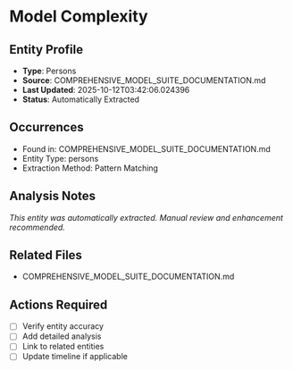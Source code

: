 # Model Complexity

## Entity Profile
- **Type**: Persons
- **Source**: COMPREHENSIVE_MODEL_SUITE_DOCUMENTATION.md
- **Last Updated**: 2025-10-12T03:42:06.024396
- **Status**: Automatically Extracted

## Occurrences
- Found in: COMPREHENSIVE_MODEL_SUITE_DOCUMENTATION.md
- Entity Type: persons
- Extraction Method: Pattern Matching

## Analysis Notes
*This entity was automatically extracted. Manual review and enhancement recommended.*

## Related Files
- COMPREHENSIVE_MODEL_SUITE_DOCUMENTATION.md

## Actions Required
- [ ] Verify entity accuracy
- [ ] Add detailed analysis
- [ ] Link to related entities
- [ ] Update timeline if applicable
